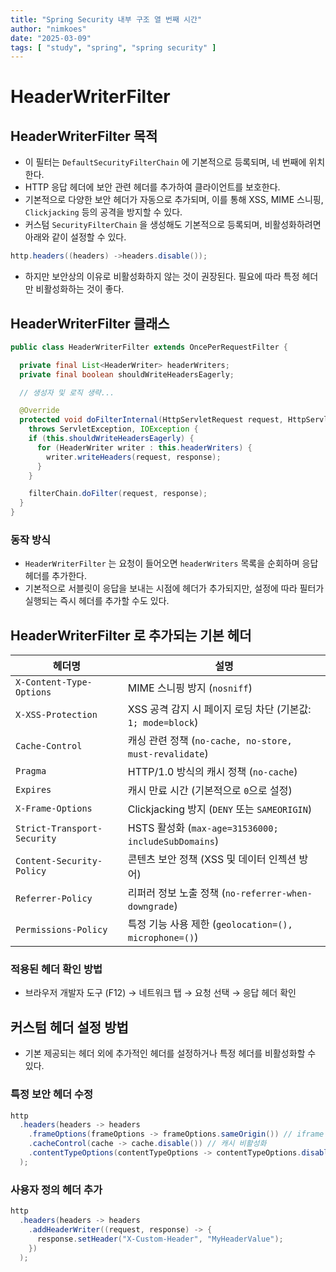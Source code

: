 ```yaml
---
title: "Spring Security 내부 구조 열 번째 시간"
author: "nimkoes"
date: "2025-03-09"
tags: [ "study", "spring", "spring security" ]
---
```


# HeaderWriterFilter

## HeaderWriterFilter 목적

- 이 필터는 `DefaultSecurityFilterChain` 에 기본적으로 등록되며, 네 번째에 위치한다.
- HTTP 응답 헤더에 보안 관련 헤더를 추가하여 클라이언트를 보호한다.
- 기본적으로 다양한 보안 헤더가 자동으로 추가되며, 이를 통해 XSS, MIME 스니핑, `Clickjacking` 등의 공격을 방지할 수 있다.
- 커스텀 `SecurityFilterChain` 을 생성해도 기본적으로 등록되며, 비활성화하려면 아래와 같이 설정할 수 있다.

```java
http.headers((headers) ->headers.disable());
```

- 하지만 보안상의 이유로 비활성화하지 않는 것이 권장된다. 필요에 따라 특정 헤더만 비활성화하는 것이 좋다.

## HeaderWriterFilter 클래스

```java
public class HeaderWriterFilter extends OncePerRequestFilter {

  private final List<HeaderWriter> headerWriters;
  private final boolean shouldWriteHeadersEagerly;

  // 생성자 및 로직 생략...

  @Override
  protected void doFilterInternal(HttpServletRequest request, HttpServletResponse response, FilterChain filterChain)
    throws ServletException, IOException {
    if (this.shouldWriteHeadersEagerly) {
      for (HeaderWriter writer : this.headerWriters) {
        writer.writeHeaders(request, response);
      }
    }

    filterChain.doFilter(request, response);
  }
}
```

### 동작 방식

- `HeaderWriterFilter` 는 요청이 들어오면 `headerWriters` 목록을 순회하며 응답 헤더를 추가한다.
- 기본적으로 서블릿이 응답을 보내는 시점에 헤더가 추가되지만, 설정에 따라 필터가 실행되는 즉시 헤더를 추가할 수도 있다.

## HeaderWriterFilter 로 추가되는 기본 헤더

| 헤더명                         | 설명                                               |
|-----------------------------|--------------------------------------------------|
| `X-Content-Type-Options`    | MIME 스니핑 방지 (`nosniff`)                          |
| `X-XSS-Protection`          | XSS 공격 감지 시 페이지 로딩 차단 (기본값: `1; mode=block`)     |
| `Cache-Control`             | 캐싱 관련 정책 (`no-cache, no-store, must-revalidate`) |
| `Pragma`                    | HTTP/1.0 방식의 캐시 정책 (`no-cache`)                  |
| `Expires`                   | 캐시 만료 시간 (기본적으로 `0`으로 설정)                        |
| `X-Frame-Options`           | Clickjacking 방지 (`DENY` 또는 `SAMEORIGIN`)         |
| `Strict-Transport-Security` | HSTS 활성화 (`max-age=31536000; includeSubDomains`) |
| `Content-Security-Policy`   | 콘텐츠 보안 정책 (XSS 및 데이터 인젝션 방어)                     |
| `Referrer-Policy`           | 리퍼러 정보 노출 정책 (`no-referrer-when-downgrade`)      |
| `Permissions-Policy`        | 특정 기능 사용 제한 (`geolocation=(), microphone=()`)    |

### 적용된 헤더 확인 방법

- 브라우저 개발자 도구 (F12) → 네트워크 탭 → 요청 선택 → 응답 헤더 확인

## 커스텀 헤더 설정 방법

- 기본 제공되는 헤더 외에 추가적인 헤더를 설정하거나 특정 헤더를 비활성화할 수 있다.

### 특정 보안 헤더 수정

```java
http
  .headers(headers -> headers
    .frameOptions(frameOptions -> frameOptions.sameOrigin()) // iframe 사용 허용 (같은 출처)
    .cacheControl(cache -> cache.disable()) // 캐시 비활성화
    .contentTypeOptions(contentTypeOptions -> contentTypeOptions.disable()) // MIME 스니핑 방지 해제
  );
```

### 사용자 정의 헤더 추가

```java
http
  .headers(headers -> headers
    .addHeaderWriter((request, response) -> {
      response.setHeader("X-Custom-Header", "MyHeaderValue");
    })
  );
```

